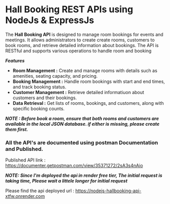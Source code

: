 # Hall Booking REST APIs using NodeJs & ExpressJs

The <b>Hall Booking API</b> is designed to manage room bookings for events and meetings. It allows administrators to create create rooms, customers to book rooms, and retrieve detailed information about bookings. The API is RESTful and supports various operations to handle room and booking

***Features***

- <b>Room Management :</b> Create and manage rooms with details such as amenities, seating capacity, and pricing.
- <b>Booking Management :</b> Handle room bookings with start and end times, and track booking status.
- <b>Customer Management :</b> Retrieve detailed informatiuon about customers and their bookings.
- <b>Data Retrieval :</b> Get lists of rooms, bookings, and customers, along with specific booking counts.

***NOTE : Before book a room, ensure that both rooms and customers are available in the local JSON database. if either is missing, please create them first.***

### All the API's are documented using postman Documentation and Published. 
Published API link : https://documenter.getpostman.com/view/35371272/2sA3s4nAio

***NOTE: Since I'm deployed the api in render free tier, The initial request is taking time, Please wait a littele longer for initial request***

Please find the api deployed url : https://nodejs-hallbooking-api-xtfw.onrender.com
